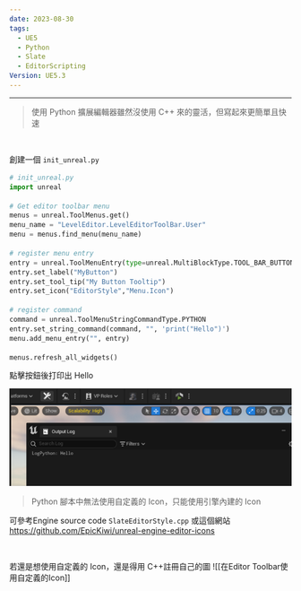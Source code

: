 ```yaml
---
date: 2023-08-30
tags:
  - UE5
  - Python
  - Slate
  - EditorScripting
Version: UE5.3
---
```

---
>使用 Python 擴展編輯器雖然沒使用 C++ 來的靈活，但寫起來更簡單且快速 

<br>

創建一個 `init_unreal.py`

```python
# init_unreal.py
import unreal

# Get editor toolbar menu
menus = unreal.ToolMenus.get()
menu_name = "LevelEditor.LevelEditorToolBar.User"
menu = menus.find_menu(menu_name)

# register menu entry
entry = unreal.ToolMenuEntry(type=unreal.MultiBlockType.TOOL_BAR_BUTTON)
entry.set_label("MyButton")
entry.set_tool_tip("My Button Tooltip")
entry.set_icon("EditorStyle","Menu.Icon")

# register command
command = unreal.ToolMenuStringCommandType.PYTHON
entry.set_string_command(command, "", 'print("Hello")')
menu.add_menu_entry("", entry)
        
menus.refresh_all_widgets()
```


點擊按鈕後打印出 Hello

![2023-08-30 2156445455](https://raw.githubusercontent.com/agin0634/DuriShen_DevNote/main/_Archives/Images/2023-08-30%202156445455.png)

> Python 腳本中無法使用自定義的 Icon，只能使用引擎內建的 Icon

可參考Engine source code `SlateEditorStyle.cpp` 
或這個網站
https://github.com/EpicKiwi/unreal-engine-editor-icons

<br>

若還是想使用自定義的 Icon，還是得用 C++註冊自己的圖
![[在Editor Toolbar使用自定義的Icon]]